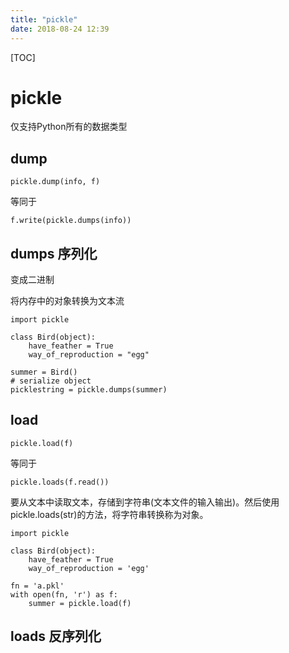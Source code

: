 ```yaml
---
title: "pickle"
date: 2018-08-24 12:39
---
```


[TOC]

# pickle

仅支持Python所有的数据类型



## dump 

`pickle.dump(info, f)`

等同于

`f.write(pickle.dumps(info))`







## dumps 序列化

变成二进制

将内存中的对象转换为文本流

```
import pickle

class Bird(object):
    have_feather = True
    way_of_reproduction = "egg"

summer = Bird()
# serialize object
picklestring = pickle.dumps(summer)
```





## load

`pickle.load(f)`

等同于

`pickle.loads(f.read())`



要从文本中读取文本，存储到字符串(文本文件的输入输出)。然后使用pickle.loads(str)的方法，将字符串转换称为对象。

```
import pickle

class Bird(object):
    have_feather = True
    way_of_reproduction = 'egg'

fn = 'a.pkl'
with open(fn, 'r') as f:
    summer = pickle.load(f)
```



## loads 反序列化





